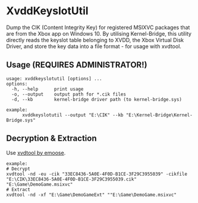 # XvddKeyslotUtil
Dump the CIK (Content Integrity Key) for registered MSIXVC packages that are from the Xbox app on Windows 10. By utilising Kernel-Bridge, this utility directly reads the keyslot table belonging to XVDD, the Xbox Virtual Disk Driver, and store the key data into a file format - for usage with xvdtool.

## Usage (REQUIRES ADMINISTRATOR!)
```
usage: xvddkeyslotutil [options] ...
options:
  -h, --help      print usage
  -o, --output    output path for *.cik files
  -d, --kb        kernel-bridge driver path (to kernel-bridge.sys)

example:
      xvddkeyslotutil --output "E:\CIK" --kb "E:\Kernel-Bridge\Kernel-Bridge.sys"
```

## Decryption & Extraction

Use [xvdtool by emoose](https://github.com/emoose/xvdtool).
```
example:
# Decrypt
xvdtool -nd -eu -cik "33EC8436-5A0E-4F0D-B1CE-3F29C3955039" -cikfile "E:\CIK\33EC8436-5A0E-4F0D-B1CE-3F29C3955039.cik" "E:\Game\DemoGame.msixvc"
# Extract 
xvdtool -nd -xf "E:\Game\DemoGameExt" ""E:\Game\DemoGame.msixvc"
```

